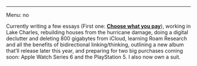 ---
Menu: no

Currently writing a few essays (First one: **[Choose what you pay][1]**), working in Lake Charles, rebuilding houses from the hurricane damage, doing a digital declutter and deleting 800 gigabytes from iCloud, learning Roam Research and all the benefits of bidirectional linking/thinking, outlining a new album that’ll release later this year, and preparing for two big purchases coming soon: Apple Watch Series 6 and the PlayStation 5. I also now own a suit.

[1]:	pay